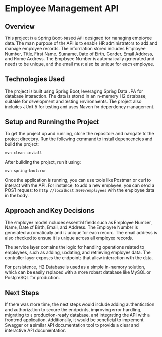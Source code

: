 # Employee Management API

## Overview

This project is a Spring Boot-based API designed for managing employee data. The main purpose of the API is to enable HR administrators to add and manage employee records. The information stored includes Employee Number, Title, First Name, Surname, Date of Birth, Gender, Email Address, and Home Address. The Employee Number is automatically generated and needs to be unique, and the email must also be unique for each employee.

## Technologies Used

The project is built using Spring Boot, leveraging Spring Data JPA for database interaction. The data is stored in an in-memory H2 database, suitable for development and testing environments. The project also includes JUnit 5 for testing and uses Maven for dependency management.

## Setup and Running the Project

To get the project up and running, clone the repository and navigate to the project directory. Run the following command to install dependencies and build the project:

```
mvn clean install
```

After building the project, run it using:

```
mvn spring-boot:run
```

Once the application is running, you can use tools like Postman or curl to interact with the API. For instance, to add a new employee, you can send a POST request to `http://localhost:8080/employees` with the employee data in the body.

## Approach and Key Decisions

The employee model includes essential fields such as Employee Number, Name, Date of Birth, Email, and Address. The Employee Number is generated automatically and is unique for each record. The email address is also checked to ensure it is unique across all employee records.

The service layer contains the logic for handling operations related to employees, such as adding, updating, and retrieving employee data. The controller layer exposes the endpoints that allow interaction with the data.

For persistence, H2 Database is used as a simple in-memory solution, which can be easily replaced with a more robust database like MySQL or PostgreSQL for production.

## Next Steps

If there was more time, the next steps would include adding authentication and authorization to secure the endpoints, improving error handling, migrating to a production-ready database, and integrating the API with a frontend application. Additionally, it would be beneficial to implement Swagger or a similar API documentation tool to provide a clear and interactive API documentation.
